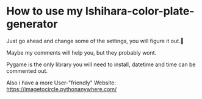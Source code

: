# How to use my Ishihara-color-plate-generator

Just go ahead and change some of the settings, you will figure it out.🙂

Maybe my comments will help you, but they probably wont.

Pygame is the only library you will need to install, datetime and time can be commented out.

Also i have a more User-"friendly" Website: https://imagetocircle.pythonanywhere.com/
